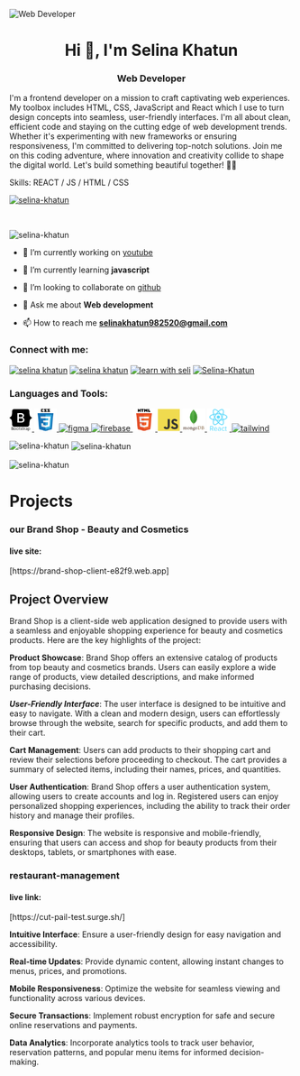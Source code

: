 ![Web Developer](https://i.ibb.co/XF7NNB1/Black-Technology-Linked-In-Banner.jpg)

<h1 align="center">Hi 👋, I'm Selina Khatun</h1>

<h3 align="center">Web Developer</h3>
<p> I'm a frontend developer on a mission to craft captivating web experiences. My toolbox includes HTML, CSS, JavaScript and React which I use to turn design concepts into seamless, user-friendly interfaces. I'm all about clean, efficient code and staying on the cutting edge of web development trends. Whether it's experimenting with new frameworks or ensuring responsiveness, I'm committed to delivering top-notch solutions. Join me on this coding adventure, where innovation and creativity collide to shape the digital world. Let's build something beautiful together! 🚀✨

Skills:  REACT / JS / HTML / CSS

</p>



<p align="left"> <a href="https://github.com/ryo-ma/github-profile-trophy"><img src="https://github-profile-trophy.vercel.app/?username=selina-khatun" alt="selina-khatun" /></a> </p>

<p align="left"> <a href="https://twitter.com/" target="blank"><img src="https://img.shields.io/twitter/follow/?logo=twitter&style=for-the-badge" alt="" /></a> </p>
<p align="left"> <img src="https://komarev.com/ghpvc/?username=selina-khatun&label=Profile%20views&color=0e75b6&style=flat" alt="selina-khatun" /> </p>

- 🔭 I’m currently working on [youtube](http://www.youtube.com/@learnwithSeli)

- 🌱 I’m currently learning **javascript**

- 👯 I’m looking to collaborate on [github](https://github.com/Selina-Khatun)

- 💬 Ask me about **Web development**

- 📫 How to reach me **selinakhatun982520@gmail.com**

<h3 align="left">Connect with me:</h3>
<p align="left">
<a href="https://www.linkedin.com/in/selina-khatun-7550501a1/" target="blank"><img align="center" src="https://raw.githubusercontent.com/rahuldkjain/github-profile-readme-generator/master/src/images/icons/Social/linked-in-alt.svg" alt="selina khatun" height="30" width="40" /></a>
<a href="https://www.facebook.com/sada.megh.94402" target="blank"><img align="center" src="https://raw.githubusercontent.com/rahuldkjain/github-profile-readme-generator/master/src/images/icons/Social/facebook.svg" alt="selina khatun" height="30" width="40" /></a>
<a href="https://www.youtube.com/c/learn with seli" target="blank"><img align="center" src="https://raw.githubusercontent.com/rahuldkjain/github-profile-readme-generator/master/src/images/icons/Social/youtube.svg" alt="learn with seli" height="30" width="40" /></a>
<a href="https://github.com/Selina-Khatun" target="blank"><img align="center" src="https://cdn.jsdelivr.net/npm/simple-icons@3.0.1/icons/github.svg" alt="Selina-Khatun" height="30" width="40" /></a>
</p>

<h3 align="left">Languages and Tools:</h3>
<p align="left"> <a href="https://getbootstrap.com" target="_blank" rel="noreferrer"> <img src="https://raw.githubusercontent.com/devicons/devicon/master/icons/bootstrap/bootstrap-plain-wordmark.svg" alt="bootstrap" width="40" height="40"/> </a> <a href="https://www.w3schools.com/css/" target="_blank" rel="noreferrer"> <img src="https://raw.githubusercontent.com/devicons/devicon/master/icons/css3/css3-original-wordmark.svg" alt="css3" width="40" height="40"/> </a> <a href="https://www.figma.com/" target="_blank" rel="noreferrer"> <img src="https://www.vectorlogo.zone/logos/figma/figma-icon.svg" alt="figma" width="40" height="40"/> </a> <a href="https://firebase.google.com/" target="_blank" rel="noreferrer"> <img src="https://www.vectorlogo.zone/logos/firebase/firebase-icon.svg" alt="firebase" width="40" height="40"/> </a> <a href="https://www.w3.org/html/" target="_blank" rel="noreferrer"> <img src="https://raw.githubusercontent.com/devicons/devicon/master/icons/html5/html5-original-wordmark.svg" alt="html5" width="40" height="40"/> </a> <a href="https://developer.mozilla.org/en-US/docs/Web/JavaScript" target="_blank" rel="noreferrer"> <img src="https://raw.githubusercontent.com/devicons/devicon/master/icons/javascript/javascript-original.svg" alt="javascript" width="40" height="40"/> </a> <a href="https://www.mongodb.com/" target="_blank" rel="noreferrer"> <img src="https://raw.githubusercontent.com/devicons/devicon/master/icons/mongodb/mongodb-original-wordmark.svg" alt="mongodb" width="40" height="40"/> </a> <a href="https://reactjs.org/" target="_blank" rel="noreferrer"> <img src="https://raw.githubusercontent.com/devicons/devicon/master/icons/react/react-original-wordmark.svg" alt="react" width="40" height="40"/> </a> <a href="https://tailwindcss.com/" target="_blank" rel="noreferrer"> <img src="https://www.vectorlogo.zone/logos/tailwindcss/tailwindcss-icon.svg" alt="tailwind" width="40" height="40"/> </a> </p>


<p><img align="left" src="https://github-readme-stats.vercel.app/api/top-langs?username=selina-khatun&show_icons=true&locale=en&layout=compact&theme=merko" alt="selina-khatun" /></p> 

<p>&nbsp;<img align="center" src="https://github-readme-stats.vercel.app/api?username=selina-khatun&show_icons=true&locale=en&theme=merko" alt="selina-khatun" /></p> 

<p><img align="center" src="https://github-readme-streak-stats.herokuapp.com/?user=selina-khatun&theme=merko" alt="selina-khatun" /></p>

<h1> Projects</h1>
<h3>our Brand Shop - Beauty and Cosmetics</h3>



<h4> live site:</h4>
[https://brand-shop-client-e82f9.web.app]
<p>
  
## Project Overview
Brand Shop is a client-side web application designed to provide users with a seamless and enjoyable shopping experience for beauty and cosmetics products. Here are the key highlights of the project:

**Product Showcase**: Brand Shop offers an extensive catalog of products from top beauty and cosmetics brands. Users can easily explore a wide range of products, view detailed descriptions, and make informed purchasing decisions.

***User-Friendly Interface***: The user interface is designed to be intuitive and easy to navigate. With a clean and modern design, users can effortlessly browse through the website, search for specific products, and add them to their cart.

**Cart Management**: Users can add products to their shopping cart and review their selections before proceeding to checkout. The cart provides a summary of selected items, including their names, prices, and quantities.

**User Authentication**: Brand Shop offers a user authentication system, allowing users to create accounts and log in. Registered users can enjoy personalized shopping experiences, including the ability to track their order history and manage their profiles.

**Responsive Design**: The website is responsive and mobile-friendly, ensuring that users can access and shop for beauty products from their desktops, tablets, or smartphones with ease.
</p>
<h3>restaurant-management</h3>
 <h4>live link:</h4>
  [https://cut-pail-test.surge.sh/]
 <p> 
 
**Intuitive Interface**: Ensure a user-friendly design for easy navigation and accessibility.

 **Real-time Updates**: Provide dynamic content, allowing instant changes to menus, prices, and promotions.

**Mobile Responsiveness**: Optimize the website for seamless viewing and functionality across various devices.

**Secure Transactions**: Implement robust encryption for safe and secure online reservations and payments.

**Data Analytics**: Incorporate analytics tools to track user behavior, reservation patterns, and popular menu items for informed decision-making.
 </p>

